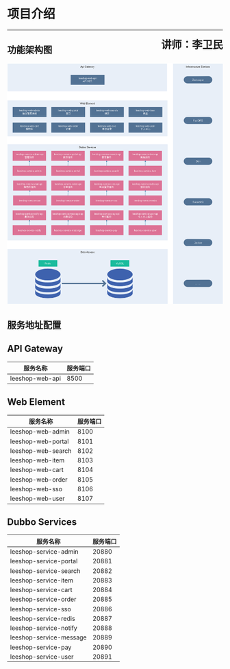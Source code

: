 # 项目介绍

---

<span style="float:right; font-size:24px;"><strong>讲师：李卫民</strong></span>

## 功能架构图
 
![](/assets/分布式电商系统功能架构.png)

## 服务地址配置

## API Gateway

| 服务名称                | 服务端口 |
|-------------------------|----------|
| leeshop-web-api | 8500     |

## Web Element

| 服务名称                | 服务端口 |
|-------------------------|----------|
| leeshop-web-admin | 8100     |
| leeshop-web-portal | 8101     |
| leeshop-web-search | 8102     |
| leeshop-web-item | 8103     |
| leeshop-web-cart | 8104     |
| leeshop-web-order | 8105     |
| leeshop-web-sso | 8106     |
| leeshop-web-user | 8107     |

## Dubbo Services

| 服务名称                    | 服务端口 |
|-----------------------------|----------|
| leeshop-service-admin | 20880    |
| leeshop-service-portal | 20881    |
| leeshop-service-search | 20882    |
| leeshop-service-item | 20883    |
| leeshop-service-cart | 20884    |
| leeshop-service-order | 20885    |
| leeshop-service-sso | 20886    |
| leeshop-service-redis | 20887    |
| leeshop-service-notify | 20888    |
| leeshop-service-message | 20889    |
| leeshop-service-pay | 20890    |
| leeshop-service-user | 20891    |